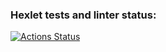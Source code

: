 ### Hexlet tests and linter status:
[![Actions Status](https://github.com/MariaDeSoledad/java-project-71/actions/workflows/hexlet-check.yml/badge.svg)](https://github.com/MariaDeSoledad/java-project-71/actions)